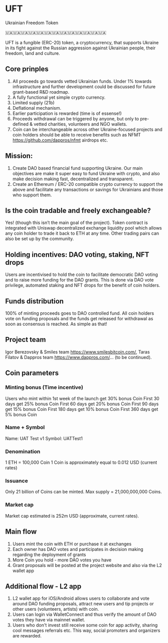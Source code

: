 # UFT
Ukrainian Freedom Token

🇺🇦🇺🇦🇺🇦🇺🇦🇺🇦🇺🇦🇺🇦🇺🇦🇺🇦🇺🇦🇺🇦🇺🇦🇺🇦

UFT is a fungible (ERC-20) token, a cryptocurrency, that supports Ukraine in its fight against the Russian aggression against Ukrainian people, their freedom, land and culture.

## Core prinples

1. All proceeds go towards vetted Ukrainian funds. Under 1% towards infrastructure and further development could be discussed for future grant-based R&D roadmap.
2. A fully functional yet simple crypto currency.
3. Limited supply (21b)
4. Deflational mechanism.
5. Earlier participation is rewarded (time is of essense!)
6. Proceeds withdrawal can be triggered by anyone, but only to pre-defined & vetted charities, volunteers and NGO wallets. 
7. Coin can be interchangeable across other Ukraine-focused projects and coin holders should be able to receive benefits such as NFMT https://github.com/dappros/nfmt airdrops etc. 

## Mission: 
1. Create DAO based financial fund supporting Ukraine. Our main objectives are make it super easy to fund Ukraine with crypto, and also make decision making fast, decentralized and transparent.
2. Create an Ethereum / ERC-20 compatible crypto currency to support the above and facilitate any transactions or savings for Ukrainians and those who support them.

## Is the coin tradable and freely exchangeable?
Yes! (though this isn’t the main goal of the project). Token contract is integrated with Uniswap decentralized exchange liquidity pool which allows any coin holder to trade it back to ETH at any time. Other trading pairs can also be set up by the community.

## Holding incentives: DAO voting, staking, NFT drops
Users are incentivised to hold the coin to facilitate democratic DAO voting and to raise more funding for the DAO grants. This is done via DAO vote privilege, automated staking and NFT drops for the benefit of coin holders.

## Funds distribution
100% of minting proceeds goes to DAO controlled fund.
All coin holders vote on funding proposals and the funds get released for withdrawal as soon as consensus is reached. As simple as that!

## Project team
Igor Berezovsky & Smiles team https://www.smilesbitcoin.com/, Taras Filatov & Dappros team https://www.dappros.com/... (to be continued).

## Coin parameters

### Minting bonus (Time incentive)
Users who mint within 1st week of the launch get 30% bonus Coin
First 30 days get 25% bonus Coin
First 60 days get 20% bonus Coin
First 90 days get 15% bonus Coin
First 180 days get 10% bonus Coin
First 360 days get 5% bonus Coin

### Name + Symbol
Name: UAT Test v1
Symbol: UATTest1

### Denomination
1 ETH = 100,000 Coin
1 Coin is approximately equal to 0.012 USD (current rates)

### Issuance
Only 21 billion of Coins can be minted.
Max supply = 21,000,000,000 Coins.

### Market cap
Market cap estimated is 252m USD (approximate, current rates).

## Main flow 
1. Users mint the coin with ETH or purchase it at exchanges
2. Each owner has DAO votes and participates in decision making regarding the deployment of grants
3. More Coin you hold - more DAO votes you have
4. Grant proposals will be posted at the project website and also via the L2 wallet app

## Additional flow - L2 app
1. L2 wallet app for iOS/Android allows users to collaborate and vote around DAO funding proposals, attract new users and tip projects or other users (volunteers, artists) with coin.
2. Users can login via WalletConnect and thus verify the amount of DAO votes they have via mainnet wallet.
3. Users who don't invest still receive some coin for app activity, sharing cool messages referrals etc. This way, social promoters and organizers are rewarded.

